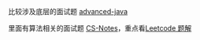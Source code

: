 比较涉及底层的面试题 [advanced-java](https://github.com/doocs/advanced-java)

里面有算法相关的面试题 [CS-Notes](https://github.com/CyC2018/CS-Notes)，重点看[Leetcode 题解](https://github.com/CyC2018/CS-Notes/blob/master/notes/Leetcode%20%E9%A2%98%E8%A7%A3%20-%20%E7%9B%AE%E5%BD%95.md)

